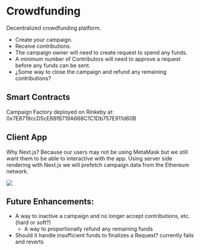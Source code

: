 # Crowdfunding

Decentralized crowdfunding platform.

- Create your campaign.
- Receive contributions.
- The campaign owner will need to create request to spend any funds.
- A minimum number of Contributors will need to approve a request before any funds can be sent.
- ¿Some way to close the campaign and refund any remaining contributions?

## Smart Contracts

Campaign Factory deployed on Rinkeby at: 0x7E8719ccD5cE88fB719A668C1C1Db757E911d60B

## Client App

Why Next.js? Because our users may not be using MetaMask but we still want them to be able to interactive with the app. Using server side rendering with Next.js we will prefetch campaign data from the Ethereum network.

[![](https://mermaid.ink/img/eyJjb2RlIjoiZ3JhcGggVERcbiAgQVtTb3VyY2UgQ29kZV0gLS0-IEJbTmV4dC5qcyBTZXJ2ZXJdXG4gIEIgLS0-IHxxdWVyeSBkYXRhfCBDW0V0aGVyZXVtIE5ldHdvcmtdXG4gIEIgLS0-IERbSFRNTF1cbiAgRCAtLT4gRVtKU11cbiAgRCAtLT4gRltCcm93c2VyXVx0XG4gIEUgLS0-IEZbQnJvd3Nlcl1cdCIsIm1lcm1haWQiOnsidGhlbWUiOiJkZWZhdWx0In0sInVwZGF0ZUVkaXRvciI6ZmFsc2V9)](https://mermaid-js.github.io/mermaid-live-editor/#/edit/eyJjb2RlIjoiZ3JhcGggVERcbiAgQVtTb3VyY2UgQ29kZV0gLS0-IEJbTmV4dC5qcyBTZXJ2ZXJdXG4gIEIgLS0-IHxxdWVyeSBkYXRhfCBDW0V0aGVyZXVtIE5ldHdvcmtdXG4gIEIgLS0-IERbSFRNTF1cbiAgRCAtLT4gRVtKU11cbiAgRCAtLT4gRltCcm93c2VyXVx0XG4gIEUgLS0-IEZbQnJvd3Nlcl1cdCIsIm1lcm1haWQiOnsidGhlbWUiOiJkZWZhdWx0In0sInVwZGF0ZUVkaXRvciI6ZmFsc2V9)

## Future Enhancements:

- A way to inactive a campaign and no longer accept contributions, etc. (hard or soft?)
  - A way to proportionally refund any remaining funds
- Should it handle insufficient funds to finalizes a Request? currently fails and reverts
